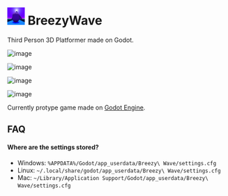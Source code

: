 # <img src="assets/icon.png" width="40px" height="40px"/>  BreezyWave

Third Person 3D Platformer made on Godot.

![image](https://github.com/jayypluss/BreezyWave/assets/17395606/cc6817f1-1180-4987-b985-f5f92c7dfc75)

![image](https://github.com/jayypluss/BreezyWave/assets/17395606/c6fa982b-db3a-40f6-a55a-ce3518c0075b)

![image](https://github.com/jayypluss/BreezyWave/assets/17395606/058682f9-b91e-48e3-8b12-68a147bba557)

![image](https://github.com/jayypluss/BreezyWave/assets/17395606/615eadf0-696a-49bc-b9a0-87eb8a74f7ac)


Currently protype game made on [Godot Engine](https://github.com/godotengine/godot). 


## FAQ

#### **Where are the settings stored?**

* Windows: `%APPDATA%/Godot/app_userdata/Breezy\ Wave/settings.cfg`
* Linux: `~/.local/share/godot/app_userdata/Breezy\ Wave/settings.cfg`
* Mac: `~/Library/Application Support/Godot/app_userdata/Breezy\ Wave/settings.cfg`
